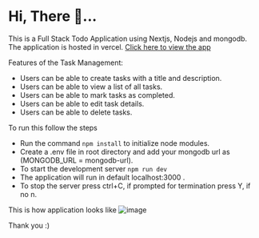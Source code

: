 # Hi, There 👋...
This is a Full Stack Todo Application using Nextjs, Nodejs and mongodb. The application is hosted in vercel.
<a href="https://todo-karthick.vercel.app/">Click here to view the app</a>

Features of the Task Management:
* Users can be able to create tasks with a title and description.
* Users can be able to view a list of all tasks.
* Users can be able to mark tasks as completed.
* Users can be able to edit task details.
* Users can be able to delete tasks.
  
To run this follow the steps
* Run the command 
  ```npm install``` to initialize node modules.
* Create a .env file in root directory and add your mongodb url as (MONGODB_URL = mongodb-url).
* To start the development server ```npm run dev```
* The application will run in default localhost:3000 .
* To stop the server press ctrl+C, if prompted for termination press Y, if no n.

This is how application looks like 
![image](https://github.com/myself-karthick/Todo-List/assets/83176202/6a232ac7-289e-4ae2-acb2-68b6f88d038f)

Thank you :)
